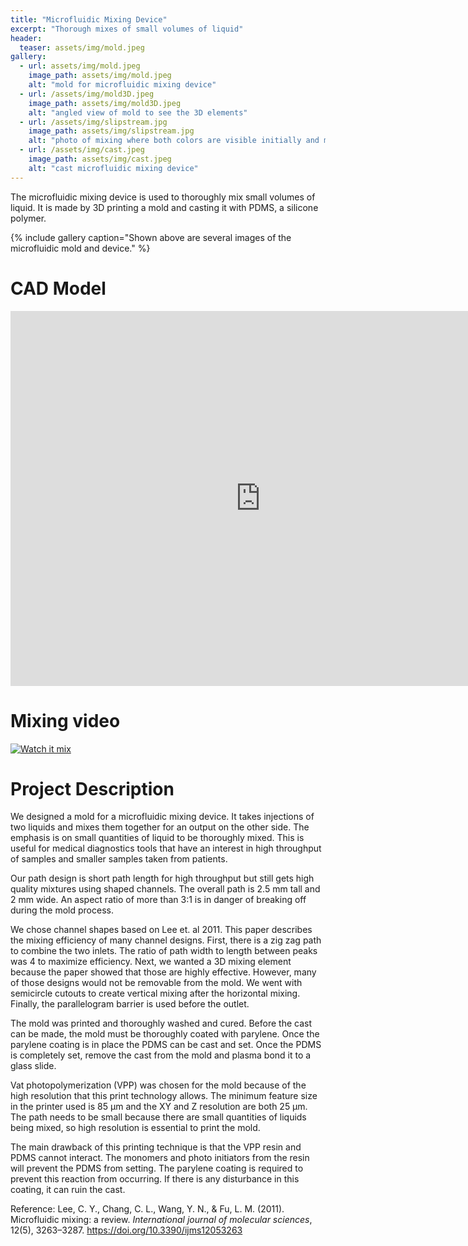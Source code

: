 ```yaml
---
title: "Microfluidic Mixing Device"
excerpt: "Thorough mixes of small volumes of liquid"
header: 
  teaser: assets/img/mold.jpeg
gallery:
  - url: assets/img/mold.jpeg
    image_path: assets/img/mold.jpeg
    alt: "mold for microfluidic mixing device"
  - url: /assets/img/mold3D.jpeg
    image_path: assets/img/mold3D.jpeg
    alt: "angled view of mold to see the 3D elements"
  - url: /assets/img/slipstream.jpg
    image_path: assets/img/slipstream.jpg
    alt: "photo of mixing where both colors are visible initially and mixed at the end of the path"
  - url: /assets/img/cast.jpeg
    image_path: assets/img/cast.jpeg
    alt: "cast microfluidic mixing device"
---
```


The microfluidic mixing device is used to thoroughly mix small volumes of liquid. It is made by 3D printing a mold and casting it with PDMS, a silicone polymer. 

{% include gallery caption="Shown above are several images of the microfluidic mold and device." %}

# CAD Model

<iframe src="https://vanderbilt643.autodesk360.com/shares/public/SH512d4QTec90decfa6e69c0c8c71e462fa7?mode=embed" width="800" height="600" allowfullscreen="true" webkitallowfullscreen="true" mozallowfullscreen="true"  frameborder="0"></iframe>

# Mixing video 

[![Watch it mix](https://img.youtube.com/vi/iKBHfNilQLc/default.jpg)](https://youtu.be/iKBHfNilQLc)

# Project Description

We designed a mold for a microfluidic mixing device. It takes injections of two liquids and mixes them together for an output on the other side. The emphasis is on small quantities of liquid to be thoroughly mixed. This is useful for medical diagnostics tools that have an interest in high throughput of samples and smaller samples taken from patients. 

Our path design is short path length for high throughput but still gets high quality mixtures using shaped channels. The overall path is 2.5 mm tall and 2 mm wide. An aspect ratio of more than 3:1 is in danger of breaking off during the mold process. 

We chose channel shapes based on Lee et. al 2011. This paper describes the mixing efficiency of many channel designs. First, there is a zig zag path to combine the two inlets. The ratio of path width to length between peaks was 4 to maximize efficiency. Next, we wanted a 3D mixing element because the paper showed that those are highly effective. However, many of those designs would not be removable from the mold. We went with semicircle cutouts to create vertical mixing after the horizontal mixing. Finally, the parallelogram barrier is used before the outlet. 

The mold was printed and thoroughly washed and cured. Before the cast can be made, the mold must be thoroughly coated with parylene. Once the parylene coating is in place the PDMS can be cast and set. Once the PDMS is completely set, remove the cast from the mold and plasma bond it to a glass slide. 

Vat photopolymerization (VPP) was chosen for the mold because of the high resolution that this print technology allows. The minimum feature size in the printer used is 85 μm and the XY and Z resolution are both 25 μm. The path needs to be small because there are small quantities of liquids being mixed, so high resolution is essential to print the mold. 

The main drawback of this printing technique is that the VPP resin and PDMS cannot interact. The monomers and photo initiators from the resin will prevent the PDMS from setting. The parylene coating is required to prevent this reaction from occurring. If there is any disturbance in this coating, it can ruin the cast. 


Reference: 
Lee, C. Y., Chang, C. L., Wang, Y. N., & Fu, L. M. (2011). Microfluidic mixing: a review. _International journal of molecular sciences_, 12(5), 3263–3287. https://doi.org/10.3390/ijms12053263
